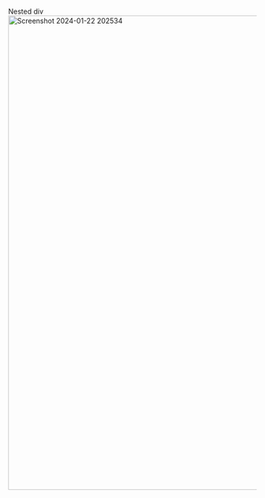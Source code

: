 Nested div 
<img width="960" alt="Screenshot 2024-01-22 202534" src="https://github.com/A-N-I-KET/pregrad_nested_div/assets/144470068/fca4d48b-8bcd-4871-91fc-118f75746701">
